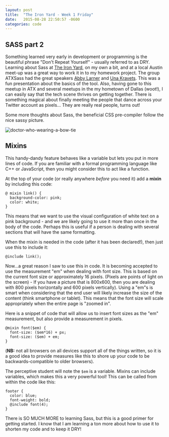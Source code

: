 ```yaml
---
layout: post
title:  "The Iron Yard - Week 1 Friday"
date:   2015-08-28 22:50:57 -0600
categories: code
---
```


## SASS part 2

Something learned very early in development or programming is the beautiful phrase "Don't Repeat Yourself" - usually referred to as DRY. Learning about Sass at [The Iron Yard](http://www.theironyard.com), on my own a bit, and at a local Austin meet-up was a great way to work it in to my homework project. The group ATXSass had the great speakers [Abby Larner](http://abbylarner.com/) and [Una Kravets](http://unakravets.com/about.html). This was a fun presentation about the basics of the tool. Also, having gone to this meetup in ATX and several meetups in the my hometown of Dallas (woot!), I can easily say that the tech scene thrives on getting together. There is something magical about finally meeting the people that dance across your Twitter account as pixels... They are really real people, turns out!

Some more thoughts about Sass, the beneficial CSS pre-compiler follow the nice sassy picture.

![doctor-who-wearing-a-bow-tie](http://res.cloudinary.com/drumsensei/image/upload/v1514954685/2015-08-28_1_zcxmaf.jpg)

## Mixins

This handy-dandy feature behaves like a variable but lets you put in more lines of code. If you are familiar with a formal programming language like C++ or JavaScript, then you might consider this to act like a function.

At the top of your code (or really anywhere _before_ you need it) add a **mixin** by including this code:

```
@ mixin link() {
  background-color: pink;
  color: white;
}
```

This means that we want to use the visual configuration of white text on a pink background - and we are likely going to use it more than once in the body of the code. Perhaps this is useful if a person is dealing with several sections that will have the same formatting.

When the mixin is needed in the code (after it has been declared!), then just use this to include it:

```
@include link();
```

Now...a great reason I saw to use this in code. It is becoming accepted to use the measurement "em" when dealing with font size. This is based on the current font size or approximately 16 pixels. (Pixels are points of light on the screen) - If you have a picture that is 800x600, then you are dealing with 800 pixels horizontally and 600 pixels vertically). Using a "em"s is smart when considering that the end user will likely increase the size of the content (think smartphone or tablet). This means that the font size will scale appropriately when the entire page is "zoomed in".

Here is a snippet of code that will allow us to insert font sizes as the "em" measurement, but also provide a measurement in pixels.

```
@mixin font($em) {
  font-size: ($em*16) + px;
  font-size: ($em) + em;
}
```

(**NB:** not all browsers on all devices support all of the things written, so it is a good idea to provide measures like this to shore up your code to be backwards-compatible to older browsers).

The perceptive student will note the `$em` is a variable. Mixins can include variables, which makes this a very powerful tool! This can be called from within the code like this:

```
footer {
  color: blue;
  font-weight: bold;
  @include font(4);
}
```

There is SO MUCH MORE to learning Sass, but this is a good primer for getting started. I know that I am learning a ton more about how to use it to shorten my code and to keep it DRY!
